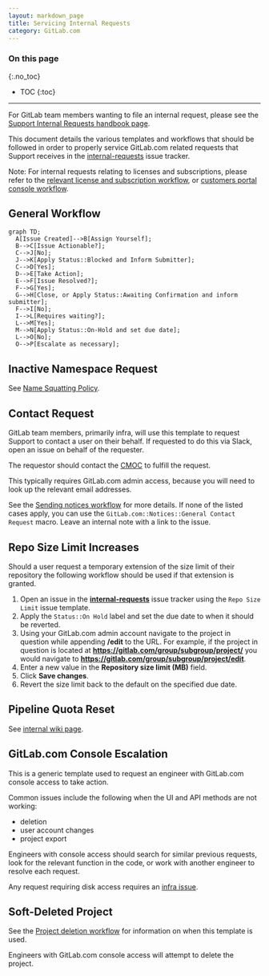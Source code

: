 ```yaml
---
layout: markdown_page
title: Servicing Internal Requests
category: GitLab.com
---
```


### On this page
{:.no_toc}

- TOC
{:toc}

----

For GitLab team members wanting to file an internal request, please see the [Support Internal Requests handbook page](/handbook/support/internal-support/).

This document details the various templates and workflows that should be followed in order to properly service GitLab.com related requests that Support receives in the [internal-requests](https://gitlab.com/gitlab-com/support/internal-requests/-/issues) issue tracker.

Note: For internal requests relating to licenses and subscriptions, please refer to the [relevant license and subscription workflow](/handbook/support/workflows/#License%20and%20subscription), or [customers portal console workflow](/handbook/support/workflows/customer_console.html).

## General Workflow

```mermaid
graph TD;
  A[Issue Created]-->B[Assign Yourself];
  B-->C[Issue Actionable?];
  C-->J[No];
  J-->K[Apply Status::Blocked and Inform Submitter];
  C-->D[Yes];
  D-->E[Take Action];
  E-->F[Issue Resolved?];
  F-->G[Yes];
  G-->H[Close, or Apply Status::Awaiting Confirmation and inform submitter];
  F-->I[No];
  I-->L[Requires waiting?];
  L-->M[Yes];
  M-->N[Apply Status::On-Hold and set due date];
  L-->O[No];
  O-->P[Escalate as necessary];
```

## Inactive Namespace Request

See [Name Squatting Policy](namesquatting_policy.html).

## Contact Request

GitLab team members, primarily infra, will use this template to request Support to contact a user on their behalf. If requested to do this via Slack, open an issue on behalf of the requester.

The requestor should contact the [CMOC](/handbook/support/internal-support/#regarding-gitlab-support-plans-and-namespaces) to fulfill the request.

This typically requires GitLab.com admin access, because you will need to look up the relevant email addresses.

See the [Sending notices workflow](sending_notices.html) for more details. If none of the listed cases apply, you can use the `GitLab.com::Notices::General Contact Request` macro. Leave an internal note with a link to the issue.

## Repo Size Limit Increases

Should a user request a temporary extension of the size limit of their repository the following workflow should be used if that extension is granted.

1. Open an issue in the **[internal-requests](https://gitlab.com/gitlab-com/support/internal-requests/issues)** issue tracker using the `Repo Size Limit` issue template.
1. Apply the `Status::On Hold` label and set the due date to when it should be reverted.
1. Using your GitLab.com admin account navigate to the project in question while appending **/edit** to the URL. For example, if the project in question is located at **https://gitlab.com/group/subgroup/project/** you would navigate to **https://gitlab.com/group/subgroup/project/edit**.
1. Enter a new value in the **Repository size limit (MB)** field.
1. Click **Save changes**.
1. Revert the size limit back to the default on the specified due date.

## Pipeline Quota Reset

See [internal wiki page](https://gitlab.com/gitlab-com/support/internal-requests/-/wikis/Procedures/Pipeline-Quota-Reset).

## GitLab.com Console Escalation

This is a generic template used to request an engineer with GitLab.com console access to take action.

Common issues include the following when the UI and API methods are not working:

- deletion
- user account changes
- project export

Engineers with console access should search for similar previous requests, look for the relevant function in the code, or work with another engineer to resolve each request.

Any request requiring disk access requires an [infra issue](https://gitlab.com/gitlab-com/gl-infra/infrastructure/-/issues).

## Soft-Deleted Project

See the [Project deletion workflow](hard_delete_project.html) for information on when this template is used.

Engineers with GitLab.com console access will attempt to delete the project.

